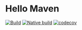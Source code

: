 # Hello Maven

[![Build](https://github.com/rrajesh1979/hello-maven/actions/workflows/hello-maven-release.yml/badge.svg?branch=master)](https://github.com/rrajesh1979/hello-maven/actions/workflows/hello-maven-release.yml)
[![Native build](https://github.com/rrajesh1979/hello-maven/actions/workflows/hello-maven-native.yml/badge.svg?branch=master)](https://github.com/rrajesh1979/hello-maven/actions/workflows/hello-maven-native.yml)
[![codecov](https://codecov.io/gh/rrajesh1979/hello-maven/branch/master/graph/badge.svg?token=LQOR1EST4Z)](https://codecov.io/gh/rrajesh1979/hello-maven)
